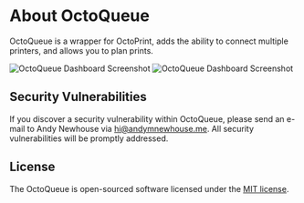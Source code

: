 # About OctoQueue

OctoQueue is a wrapper for OctoPrint, adds the ability to connect multiple printers, and allows you to plan prints.

![OctoQueue Dashboard Screenshot](./public/img/dashboard-dark.webp#gh-dark-mode-only)
![OctoQueue Dashboard Screenshot](./public/img/dashboard-light.webp#gh-light-mode-only)

## Security Vulnerabilities

If you discover a security vulnerability within OctoQueue, please send an e-mail to Andy Newhouse via [hi@andymnewhouse.me](mailto:hi@andymnewhouse.me). All security vulnerabilities will be promptly addressed.

## License

The OctoQueue is open-sourced software licensed under the [MIT license](https://opensource.org/licenses/MIT).
